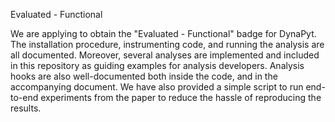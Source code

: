 Evaluated - Functional

We are applying to obtain the "Evaluated - Functional" badge for DynaPyt.
The installation procedure, instrumenting code, and running the analysis are all documented.
Moreover, several analyses are implemented and included in this repository as guiding examples for analysis developers.
Analysis hooks are also well-documented both inside the code, and in the accompanying document.
We have also provided a simple script to run end-to-end experiments from the paper to reduce the hassle of reproducing the results.